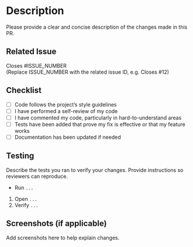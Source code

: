 # Description

Please provide a clear and concise description of the changes made in this PR.

## Related Issue

Closes #ISSUE_NUMBER  
(Replace ISSUE_NUMBER with the related issue ID, e.g. Closes #12)

## Checklist

- [ ] Code follows the project’s style guidelines
- [ ] I have performed a self-review of my code
- [ ] I have commented my code, particularly in hard-to-understand areas
- [ ] Tests have been added that prove my fix is effective or that my feature works
- [ ] Documentation has been updated if needed

## Testing

Describe the tests you ran to verify your changes. Provide instructions so reviewers can reproduce.

- Run `...`

1.  Open `...`
2.  Verify `...`

## Screenshots (if applicable)

Add screenshots here to help explain changes.
